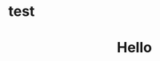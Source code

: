 # test
<!DOCTYPE html>
<head>
  </head>
  
<body>
  <header>
  <h1>Hello</h1>
  </header>
</body>
</html>

